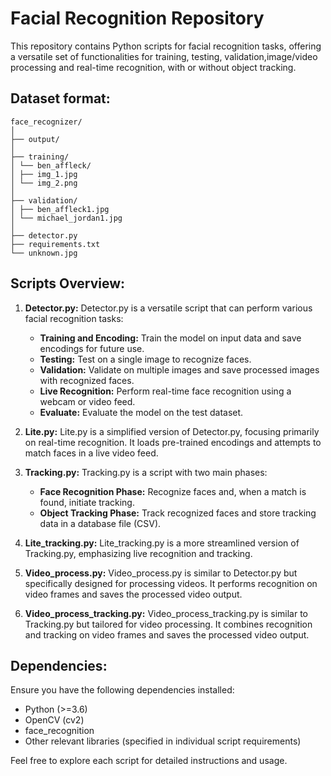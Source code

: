 # Facial Recognition Repository

This repository contains Python scripts for facial recognition tasks, offering a versatile set of functionalities for training, testing, validation,image/video processing and real-time recognition, with or without object tracking.

## Dataset format:

```
face_recognizer/
│
├── output/
│
├── training/
│ └── ben_affleck/
│ ├── img_1.jpg
│ └── img_2.png
│
├── validation/
│ ├── ben_affleck1.jpg
│ └── michael_jordan1.jpg
│
├── detector.py
├── requirements.txt
└── unknown.jpg
```

## Scripts Overview:

1. **Detector.py:**
   Detector.py is a versatile script that can perform various facial recognition tasks:

   - **Training and Encoding:** Train the model on input data and save encodings for future use.
   - **Testing:** Test on a single image to recognize faces.
   - **Validation:** Validate on multiple images and save processed images with recognized faces.
   - **Live Recognition:** Perform real-time face recognition using a webcam or video feed.
   - **Evaluate:** Evaluate the model on the test dataset.

2. **Lite.py:**
   Lite.py is a simplified version of Detector.py, focusing primarily on real-time recognition. It loads pre-trained encodings and attempts to match faces in a live video feed.

3. **Tracking.py:**
   Tracking.py is a script with two main phases:

   - **Face Recognition Phase:** Recognize faces and, when a match is found, initiate tracking.
   - **Object Tracking Phase:** Track recognized faces and store tracking data in a database file (CSV).

4. **Lite_tracking.py:**
   Lite_tracking.py is a more streamlined version of Tracking.py, emphasizing live recognition and tracking.

5. **Video_process.py:**
   Video_process.py is similar to Detector.py but specifically designed for processing videos. It performs recognition on video frames and saves the processed video output.

6. **Video_process_tracking.py:**
   Video_process_tracking.py is similar to Tracking.py but tailored for video processing. It combines recognition and tracking on video frames and saves the processed video output.

## Dependencies:

Ensure you have the following dependencies installed:

- Python (>=3.6)
- OpenCV (cv2)
- face_recognition
- Other relevant libraries (specified in individual script requirements)

Feel free to explore each script for detailed instructions and usage.
